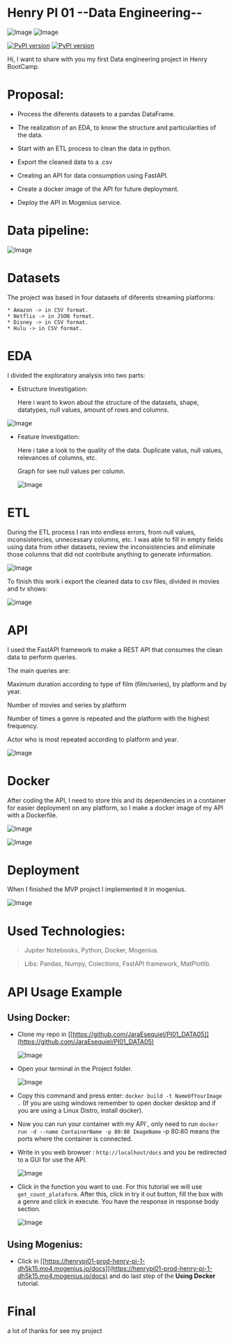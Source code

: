 # Henry PI 01 --Data Engineering--

![Image](https://github.com/JaraEsequiel/PI01_DATA05/blob/main/src/created-with-python.svg)     ![Image](https://github.com/JaraEsequiel/PI01_DATA05/blob/main/src/created-with-docker.svg)

[![PyPI version](https://badge.fury.io/py/pandas.svg)](https://badge.fury.io/py/pandas)
[![PyPI version](https://badge.fury.io/py/fastapi.svg)](https://badge.fury.io/py/fastapi)

Hi, I want to share with you my first Data engineering project in Henry BootCamp.

# Proposal:

  * Process the diferents datasets to a pandas DataFrame.

  * The realization of an EDA, to know the structure and particularities of the data.

  * Start with an ETL process to clean the data in python.

  * Export the cleaned data to a .csv

  * Creating an API for data consumption using FastAPI.

  * Create a docker image of the API for future deployment.

  * Deploy the API in Mogenius service.

# Data pipeline:
![Image](https://github.com/JaraEsequiel/PI01_DATA05/blob/main/src/pipeline.png)

# Datasets

  The project was based in four datasets of diferents streaming platforms:

    * Amazon -> in CSV format.
    * Netflix -> in JSON format.
    * Disney -> in CSV format.
    * Hulu -> in CSV format.

# EDA

I divided the exploratory analysis into two parts:
* Estructure Investigation:
  
    Here i want to kwon about the structure of the datasets, shape, datatypes, null values, amount of rows and columns.

![Image](https://github.com/JaraEsequiel/PI01_DATA05/blob/main/src/Estructure_investigation.png)

* Feature Investigation:

  Here i take a look to the quality of the data. Duplicate valus, null values, relevances of columns, etc.

  Graph for see null values per column.
  
  
  ![Image](https://github.com/JaraEsequiel/PI01_DATA05/blob/main/src/feature_investigation.png)

# ETL

  During the ETL process I ran into endless errors, from null values, inconsistencies, unnecessary columns, etc. I was able to fill in empty fields using data from other datasets, review the inconsistencies and eliminate those columns that did not contribute anything to generate information.

  ![Image](https://github.com/JaraEsequiel/PI01_DATA05/blob/main/src/ETL.png)

  To finish this work i export the cleaned data to csv files, divided in movies and tv shows:

  ![image](https://github.com/JaraEsequiel/PI01_DATA05/blob/main/src/cleaned_data.png)

# API

I used the FastAPI framework to make a REST API that consumes the clean data to perform queries.

The main queries are:

Maximum duration according to type of film (film/series), by platform and by year.

Number of movies and series by platform

Number of times a genre is repeated and the platform with the highest frequency.

Actor who is most repeated according to platform and year.

![Image](https://github.com/JaraEsequiel/PI01_DATA05/blob/main/src/API.png)

# Docker

After coding the API, I need to store this and its dependencies in a container for easier deployment on any platform, so I make a docker image of my API with a Dockerfile.

![Image](https://github.com/JaraEsequiel/PI01_DATA05/blob/main/src/dockerfile.png)


![Image](https://github.com/JaraEsequiel/PI01_DATA05/blob/main/src/container.png)

# Deployment

When I finished the MVP project I implemented it in mogenius.

![Image](https://github.com/JaraEsequiel/PI01_DATA05/blob/main/src/mogenius.png)

# Used Technologies:

>Jupiter Notebooks, Python, Docker, Mogenius.

>Libs: Pandas, Numpy, Colections, FastAPI framework, MatPlotlib.

# API Usage Example

## Using Docker:

* Clone my repo in [[https://github.com/JaraEsequiel/PI01_DATA05]](https://github.com/JaraEsequiel/PI01_DATA05)

  ![Image](https://github.com/JaraEsequiel/PI01_DATA05/blob/main/src/clone_repo.png)

* Open your terminal in  the Project folder.

  ![Image](https://github.com/JaraEsequiel/PI01_DATA05/blob/main/src/terminal.png)

* Copy this command and press enter: ```docker build -t NameOfYourImage .``` (If you are using windows remember to open docker desktop and if you are using a Linux Distro, install docker).

* Now you can run your container with my API`, only need to run  ```docker run -d --name ContainerName -p 80:80 ImageName``` -p 80:80 means the ports where the container is connected.

* Write in you web browser : ```http://localhost/docs``` and you be redirected to a GUI for use the API.

  ![Image](https://github.com/JaraEsequiel/PI01_DATA05/blob/main/src/localhostapi.png)

* Click in the function you want to use. For this tutorial we will use `get_count_plataform`. After this, click in try it out button, fill the box with a genre and click in execute. You have the response in response body section.

  ![Image](https://github.com/JaraEsequiel/PI01_DATA05/blob/main/src/response%20api.png)

## Using Mogenius:

* Click in [[https://henrypi01-prod-henry-pi-1-dh5k15.mo4.mogenius.io/docs]](https://henrypi01-prod-henry-pi-1-dh5k15.mo4.mogenius.io/docs) and do last step of the **Using Docker** tutorial.

# Final

a lot of thanks for see my project
